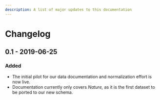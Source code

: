 ```yaml
---
description: A list of major updates to this documentation
---
```


# Changelog

## 0.1 - 2019-06-25

### Added

* The initial pilot for our data documentation and normalization effort is now live.
* Documentation currently only covers _Nature,_ as it is the first dataset to be ported to our new schema.



